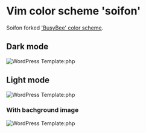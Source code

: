 # Vim color scheme 'soifon'

Soifon forked ['BusyBee' color scheme](https://github.com/vim-scripts/BusyBee).

## Dark mode

![WordPress Template:php](https://raw.githubusercontent.com/wiki/akiya64/soifon/images/soifon_dark.png)

## Light mode

![WordPress Template:php](https://raw.githubusercontent.com/wiki/akiya64/soifon/images/soifon_light.png)

### With bachground image

![WordPress Template:php](https://raw.githubusercontent.com/wiki/akiya64/soifon/images/soifon-bg-scr.png)
